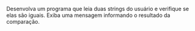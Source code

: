 Desenvolva um programa que leia duas strings do usuário e verifique se elas são iguais. Exiba uma mensagem informando o resultado da comparação.

